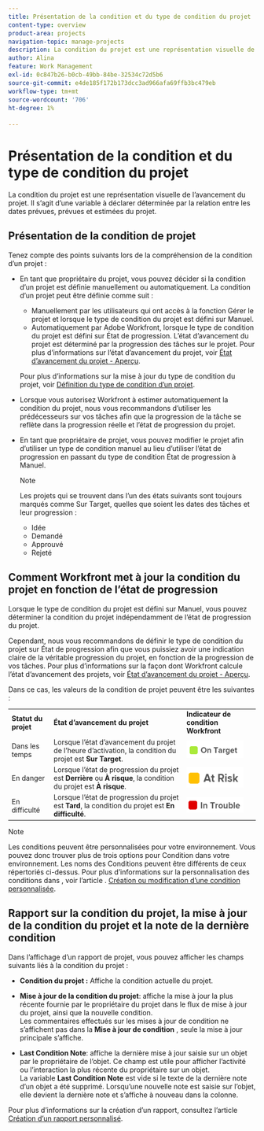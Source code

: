 ```yaml
---
title: Présentation de la condition et du type de condition du projet
content-type: overview
product-area: projects
navigation-topic: manage-projects
description: La condition du projet est une représentation visuelle de l’avancement du projet. Il s’agit d’une variable à déclarer déterminée par la relation entre les dates prévues, prévues et estimées du projet.
author: Alina
feature: Work Management
exl-id: 0c847b26-b0cb-49bb-84be-32534c72d5b6
source-git-commit: e4de185f172b173dcc3ad966afa69ffb3bc479eb
workflow-type: tm+mt
source-wordcount: '706'
ht-degree: 1%

---
```


# Présentation de la condition et du type de condition du projet

<!-- Audited: 12/2023 -->

La condition du projet est une représentation visuelle de l’avancement du projet. Il s’agit d’une variable à déclarer déterminée par la relation entre les dates prévues, prévues et estimées du projet.

## Présentation de la condition de projet

Tenez compte des points suivants lors de la compréhension de la condition d’un projet :

* En tant que propriétaire du projet, vous pouvez décider si la condition d’un projet est définie manuellement ou automatiquement. La condition d’un projet peut être définie comme suit :

   * Manuellement par les utilisateurs qui ont accès à la fonction Gérer le projet et lorsque le type de condition du projet est défini sur Manuel.
   * Automatiquement par Adobe Workfront, lorsque le type de condition du projet est défini sur État de progression. L’état d’avancement du projet est déterminé par la progression des tâches sur le projet. Pour plus d’informations sur l’état d’avancement du projet, voir [État d’avancement du projet - Aperçu](../../../manage-work/projects/planning-a-project/project-progress-status.md).

  Pour plus d’informations sur la mise à jour du type de condition du projet, voir [Définition du type de condition d’un projet](../../../manage-work/projects/manage-projects/set-condition-type-for-project.md).

* Lorsque vous autorisez Workfront à estimer automatiquement la condition du projet, nous vous recommandons d’utiliser les prédécesseurs sur vos tâches afin que la progression de la tâche se reflète dans la progression réelle et l’état de progression du projet.
* En tant que propriétaire de projet, vous pouvez modifier le projet afin d’utiliser un type de condition manuel au lieu d’utiliser l’état de progression en passant du type de condition État de progression à Manuel.

  >[!NOTE]
  >
  >Les projets qui se trouvent dans l’un des états suivants sont toujours marqués comme Sur Target, quelles que soient les dates des tâches et leur progression :
  >
  >* Idée
  >* Demandé
  >* Approuvé
  >* Rejeté

<!--
<div data-mc-conditions="QuicksilverOrClassic.Draft mode">
<h2>Set the Condition Type for a project</h2>
<p data-mc-conditions="QuicksilverOrClassic.Draft mode">(NOTE: drafted here and moved it to a separate article: /Content/Manage work/Projects/Manage projects/set-condition-type-for-project.htm)</p>
<ol>
<li value="1">Go to the project for which you want to update the Condition Type. </li>
<li value="2"> <p>  Click the <strong>More</strong> menu <img src="assets/qs-more-menu.png"> to the right of the project name, then click <strong>Edit</strong>.  <br> </p> </li>
<li value="3">In the <strong>Condition Type</strong> field, choose one of the following:
<ul>
<li><p><strong>Manual:</strong> The project owner sets the Condition on the project manually.</p><p data-mc-conditions="QuicksilverOrClassic.Quicksilver">In this case, the project owner can update the Condition of the project in the project header, or the Project Details section. </p></li>
<li><p><strong>Progress Status:</strong> Workfront sets the Condition based on the Progress Status of the project. <br></p></li>
</ul></li>
<li value="4">Click <strong>Save Changes</strong>. </li>
</ol>
</div>
-->

## Comment Workfront met à jour la condition du projet en fonction de l’état de progression

Lorsque le type de condition du projet est défini sur Manuel, vous pouvez déterminer la condition du projet indépendamment de l’état de progression du projet.

Cependant, nous vous recommandons de définir le type de condition du projet sur État de progression afin que vous puissiez avoir une indication claire de la véritable progression du projet, en fonction de la progression de vos tâches. Pour plus d’informations sur la façon dont Workfront calcule l’état d’avancement des projets, voir [État d’avancement du projet - Aperçu](../../../manage-work/projects/planning-a-project/project-progress-status.md).

Dans ce cas, les valeurs de la condition de projet peuvent être les suivantes :

<table style="table-layout:auto"> 
 <col> 
 <col> 
 <col> 
 <col> 
 <tbody> 
  <tr> 
   <td><strong>Statut du projet</strong></td> 
   <td><strong>État d’avancement du projet</strong></td> 
   <td><strong>Indicateur de condition Workfront</strong></td> 
   <td> </td> 
  </tr> 
  <tr> 
   <td>Dans les temps</td> 
   <td>Lorsque l’état d’avancement du projet de l’heure d’activation, la condition du projet est <strong>Sur Target</strong>. </td> 
   <td> <img src="assets/on-target-condition-icon.png"> </td> 
   <td> </td> 
  </tr> 
  <tr> 
   <td>En danger</td> 
   <td>Lorsque l’état de progression du projet est <strong>Derrière</strong> ou <strong>À risque</strong>, la condition du projet est <strong>À risque</strong>.</td> 
   <td> <img src="assets/at-risk-project-condition-icon.png"> </td> 
   <td> </td> 
  </tr> 
  <tr> 
   <td>En difficulté</td> 
   <td>Lorsque l’état de progression du projet est <strong>Tard</strong>, la condition du projet est <strong>En difficulté</strong>. </td> 
   <td> <img src="assets/in-trouble-project-condition-icon.png"> </td> 
   <td> </td> 
  </tr> 
 </tbody> 
</table>

>[!NOTE]
>
>Les conditions peuvent être personnalisées pour votre environnement. Vous pouvez donc trouver plus de trois options pour Condition dans votre environnement. Les noms des Conditions peuvent être différents de ceux répertoriés ci-dessus. Pour plus d’informations sur la personnalisation des conditions dans , voir l’article . [Création ou modification d’une condition personnalisée](../../../administration-and-setup/customize-workfront/create-manage-custom-conditions/create-edit-custom-conditions.md).

## Rapport sur la condition du projet, la mise à jour de la condition du projet et la note de la dernière condition

Dans l’affichage d’un rapport de projet, vous pouvez afficher les champs suivants liés à la condition du projet :

* **Condition du projet :** Affiche la condition actuelle du projet.
* **Mise à jour de la condition du projet**: affiche la mise à jour la plus récente fournie par le propriétaire du projet dans le flux de mise à jour du projet, ainsi que la nouvelle condition.\
  Les commentaires effectués sur les mises à jour de condition ne s’affichent pas dans la **Mise à jour de condition** , seule la mise à jour principale s’affiche.

* **Last Condition Note**: affiche la dernière mise à jour saisie sur un objet par le propriétaire de l’objet. Ce champ est utile pour afficher l’activité ou l’interaction la plus récente du propriétaire sur un objet.\
  La variable **Last Condition Note** est vide si le texte de la dernière note d’un objet a été supprimé. Lorsqu’une nouvelle note est saisie sur l’objet, elle devient la dernière note et s’affiche à nouveau dans la colonne.

Pour plus d’informations sur la création d’un rapport, consultez l’article [Création d’un rapport personnalisé](../../../reports-and-dashboards/reports/creating-and-managing-reports/create-custom-report.md).
